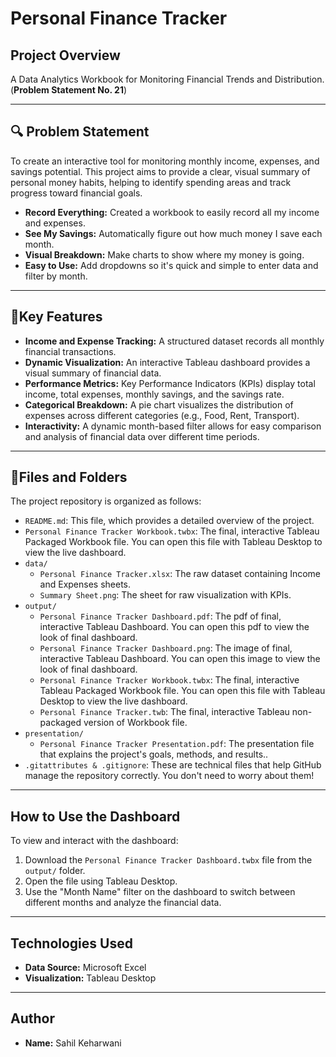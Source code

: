 # Personal Finance Tracker

## Project Overview

A Data Analytics Workbook for Monitoring Financial Trends and Distribution. (**Problem Statement No. 21**)

---
## 🔍 Problem Statement

To create an interactive tool for monitoring monthly income, expenses, and savings potential. This project aims to provide a clear, visual summary of personal money habits, helping
to identify spending areas and track progress toward financial goals.

- **Record Everything:** Created a workbook to easily record all my income and expenses.
- **See My Savings:** Automatically figure out how much money I save each month.
- **Visual Breakdown:** Make charts to show where my money is going.
- **Easy to Use:** Add dropdowns so it's quick and simple to enter data and filter by month.

---

## 🚀Key Features 

- **Income and Expense Tracking:** A structured dataset records all monthly financial transactions.
- **Dynamic Visualization:** An interactive Tableau dashboard provides a visual summary of financial data.
- **Performance Metrics:** Key Performance Indicators (KPIs) display total income, total expenses, monthly savings, and the savings rate.
- **Categorical Breakdown:** A pie chart visualizes the distribution of expenses across different categories (e.g., Food, Rent, Transport).
- **Interactivity:** A dynamic month-based filter allows for easy comparison and analysis of financial data over different time periods.

---

## 📁Files and Folders

The project repository is organized as follows:

-   `README.md`: This file, which provides a detailed overview of the project.
-   `Personal Finance Tracker Workbook.twbx`: The final, interactive Tableau Packaged Workbook file. You can open this file with Tableau Desktop to view the live dashboard.
-   `data/`
    -   `Personal Finance Tracker.xlsx`: The raw dataset containing Income and Expenses sheets.
    -   `Summary Sheet.png`: The sheet for raw visualization with KPIs.
-   `output/`
    -   `Personal Finance Tracker Dashboard.pdf`: The pdf of final, interactive Tableau Dashboard. You can open this pdf to view the look of final dashboard.
    -   `Personal Finance Tracker Dashboard.png`: The image of final, interactive Tableau Dashboard. You can open this image to view the look of final dashboard.
    -   `Personal Finance Tracker Workbook.twbx`: The final, interactive Tableau Packaged Workbook file. You can open this file with Tableau Desktop to view the live dashboard.
    -   `Personal Finance Tracker.twb`: The final, interactive Tableau non-packaged version of Workbook file.
-   `presentation/`
    -   `Personal Finance Tracker Presentation.pdf`: The presentation file that explains the project's goals, methods, and results..
-   `.gitattributes & .gitignore`: These are technical files that help GitHub manage the repository correctly. You don't need to worry about them!

---

## How to Use the Dashboard

To view and interact with the dashboard:

1.  Download the `Personal Finance Tracker Dashboard.twbx` file from the `output/` folder.
2.  Open the file using Tableau Desktop.
3.  Use the "Month Name" filter on the dashboard to switch between different months and analyze the financial data.

---

## Technologies Used

-   **Data Source:** Microsoft Excel
-   **Visualization:** Tableau Desktop

---

## Author

-   **Name:** Sahil Keharwani